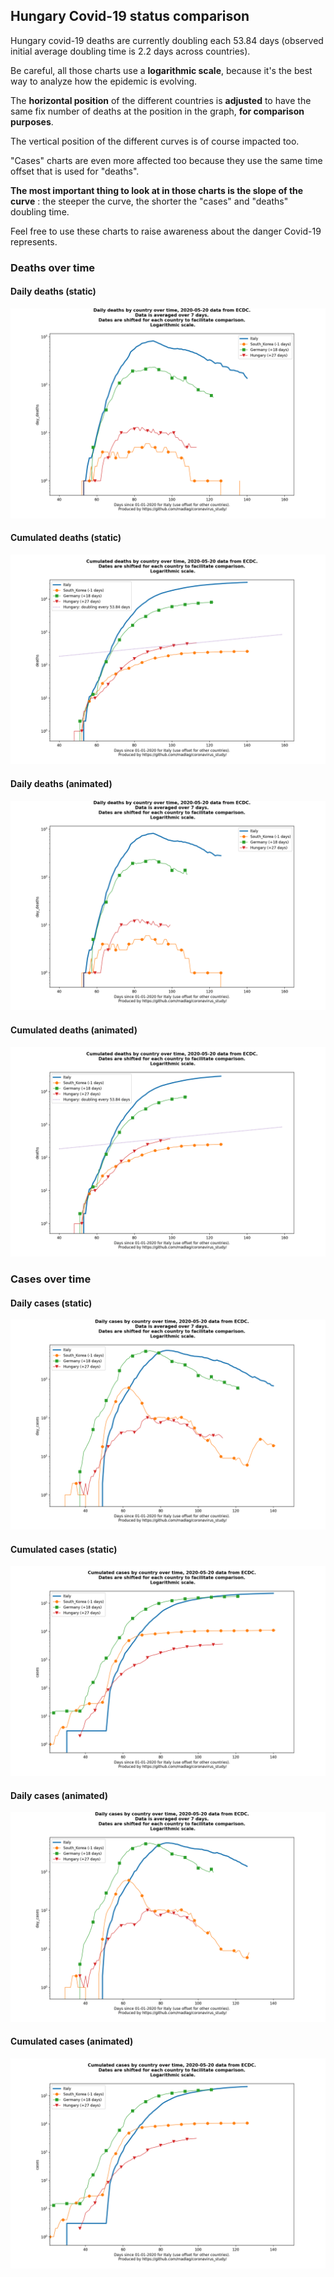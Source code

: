 ## Hungary Covid-19 status comparison 

Hungary covid-19 deaths are currently doubling each 53.84 days (observed initial average doubling time is 2.2 days across countries).



Be careful, all those charts use a **logarithmic scale**, because it's the best way to analyze how the epidemic is evolving.
 
The **horizontal position** of the different countries is **adjusted** to have the same fix number of deaths at the position in the graph, **for comparison purposes**.

The vertical position of the different curves is of course impacted too.

"Cases" charts are even more affected too because they use the same time offset that is used for "deaths".

**The most important thing to look at in those charts is the slope of the curve** : the steeper the curve, the shorter the "cases" and "deaths" doubling time.

Feel free to use these charts to raise awareness about the danger Covid-19 represents. 


 
### Deaths over time
 
#### Daily deaths (static)
![Hungary covid-19 daily deaths static chart](https://raw.githubusercontent.com/madlag/coronavirus_study/master/notebooks/graphs/2020-05-20/countries/Hungary/2020-05-20_Hungary_day_deaths.png "Hungary covid-19 day_deaths static chart")   
 
#### Cumulated deaths (static)
![Hungary covid-19 cumulated deaths static chart](https://raw.githubusercontent.com/madlag/coronavirus_study/master/notebooks/graphs/2020-05-20/countries/Hungary/2020-05-20_Hungary_deaths.png "Hungary covid-19 deaths static chart")   
 
#### Daily deaths (animated)
![Hungary covid-19 daily deaths animated chart](https://raw.githubusercontent.com/madlag/coronavirus_study/master/notebooks/graphs/2020-05-20/countries/Hungary/2020-05-20_Hungary_day_deaths.gif "Hungary covid-19 day_deaths animated chart")   
 
#### Cumulated deaths (animated)
![Hungary covid-19 cumulated deaths animated chart](https://raw.githubusercontent.com/madlag/coronavirus_study/master/notebooks/graphs/2020-05-20/countries/Hungary/2020-05-20_Hungary_deaths.gif "Hungary covid-19 deaths animated chart")   

 
### Cases over time
 
#### Daily cases (static)
![Hungary covid-19 daily cases static chart](https://raw.githubusercontent.com/madlag/coronavirus_study/master/notebooks/graphs/2020-05-20/countries/Hungary/2020-05-20_Hungary_day_cases.png "Hungary covid-19 day_cases static chart")   
 
#### Cumulated cases (static)
![Hungary covid-19 cumulated cases static chart](https://raw.githubusercontent.com/madlag/coronavirus_study/master/notebooks/graphs/2020-05-20/countries/Hungary/2020-05-20_Hungary_cases.png "Hungary covid-19 cases static chart")   
 
#### Daily cases (animated)
![Hungary covid-19 daily cases animated chart](https://raw.githubusercontent.com/madlag/coronavirus_study/master/notebooks/graphs/2020-05-20/countries/Hungary/2020-05-20_Hungary_day_cases.gif "Hungary covid-19 day_cases animated chart")   
 
#### Cumulated cases (animated)
![Hungary covid-19 cumulated cases animated chart](https://raw.githubusercontent.com/madlag/coronavirus_study/master/notebooks/graphs/2020-05-20/countries/Hungary/2020-05-20_Hungary_cases.gif "Hungary covid-19 cases animated chart")   

